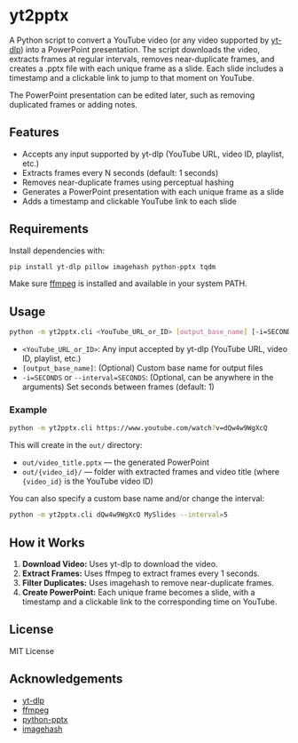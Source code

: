 # yt2pptx

A Python script to convert a YouTube video (or any video supported by [yt-dlp](https://github.com/yt-dlp/yt-dlp)) into a PowerPoint presentation. The script downloads the video, extracts frames at regular intervals, removes near-duplicate frames, and creates a .pptx file with each unique frame as a slide. Each slide includes a timestamp and a clickable link to jump to that moment on YouTube.

The PowerPoint presentation can be edited later, such as removing duplicated frames or adding notes.

## Features

- Accepts any input supported by yt-dlp (YouTube URL, video ID, playlist, etc.)
- Extracts frames every N seconds (default: 1 seconds)
- Removes near-duplicate frames using perceptual hashing
- Generates a PowerPoint presentation with each unique frame as a slide
- Adds a timestamp and clickable YouTube link to each slide

## Requirements

Install dependencies with:

```sh
pip install yt-dlp pillow imagehash python-pptx tqdm
```

Make sure [ffmpeg](https://ffmpeg.org/) is installed and available in your system PATH.

## Usage

```sh
python -m yt2pptx.cli <YouTube_URL_or_ID> [output_base_name] [-i=SECONDS|--interval=SECONDS]
```

- `<YouTube_URL_or_ID>`: Any input accepted by yt-dlp (YouTube URL, video ID, playlist, etc.)
- `[output_base_name]`: (Optional) Custom base name for output files
- `-i=SECONDS` or `--interval=SECONDS`: (Optional, can be anywhere in the arguments) Set seconds between frames (default: 1)

### Example

```sh
python -m yt2pptx.cli https://www.youtube.com/watch?v=dQw4w9WgXcQ
```

This will create in the `out/` directory:
- `out/video_title.pptx` — the generated PowerPoint
- `out/{video_id}/` — folder with extracted frames and video title (where `{video_id}` is the YouTube video ID)

You can also specify a custom base name and/or change the interval:

```sh
python -m yt2pptx.cli dQw4w9WgXcQ MySlides --interval=5
```

## How it Works

1. **Download Video:** Uses yt-dlp to download the video.
2. **Extract Frames:** Uses ffmpeg to extract frames every 1 seconds.
3. **Filter Duplicates:** Uses imagehash to remove near-duplicate frames.
4. **Create PowerPoint:** Each unique frame becomes a slide, with a timestamp and a clickable link to the corresponding time on YouTube.

## License

MIT License

## Acknowledgements

- [yt-dlp](https://github.com/yt-dlp/yt-dlp)
- [ffmpeg](https://ffmpeg.org/)
- [python-pptx](https://python-pptx.readthedocs.io/)
- [imagehash](https://github.com/JohannesBuchner/imagehash)
